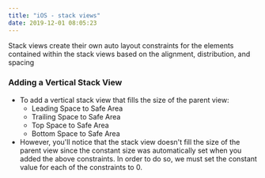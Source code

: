 ```yaml
---
title: "iOS - stack views"
date: 2019-12-01 08:05:23
---
```


Stack views create their own auto layout constraints for the elements contained within the stack views based on the alignment, distribution, and spacing


### Adding a Vertical Stack View

* To add a vertical stack view that fills the size of the parent view:
    * Leading Space to Safe Area
    * Trailing Space to Safe Area
    * Top Space to Safe Area
    * Bottom Space to Safe Area
* However, you'll notice that the stack view doesn't fill the size of the parent view since the constant size was automatically set when you added the above constraints. In order to do so, we must set the constant value for each of the constraints to 0.
